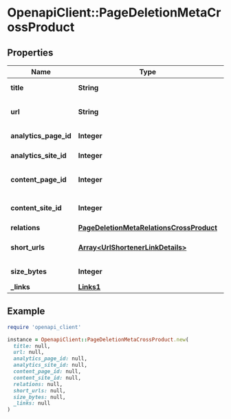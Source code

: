 # OpenapiClient::PageDeletionMetaCrossProduct

## Properties

| Name | Type | Description | Notes |
| ---- | ---- | ----------- | ----- |
| **title** | **String** | Title of the page | [optional] |
| **url** | **String** | URL for the live version of the page | [optional] |
| **analytics_page_id** | **Integer** | Page id for Analytics | [optional] |
| **analytics_site_id** | **Integer** | Site id for Analytics | [optional] |
| **content_page_id** | **Integer** | Page id for Quality Assurance | [optional] |
| **content_site_id** | **Integer** | Site id for Quality Assurance | [optional] |
| **relations** | [**PageDeletionMetaRelationsCrossProduct**](PageDeletionMetaRelationsCrossProduct.md) |  | [optional] |
| **short_urls** | [**Array&lt;UrlShortenerLinkDetails&gt;**](UrlShortenerLinkDetails.md) | The short URLs for the page. | [optional] |
| **size_bytes** | **Integer** | Size in bytes | [optional] |
| **_links** | [**Links1**](Links1.md) |  | [optional] |

## Example

```ruby
require 'openapi_client'

instance = OpenapiClient::PageDeletionMetaCrossProduct.new(
  title: null,
  url: null,
  analytics_page_id: null,
  analytics_site_id: null,
  content_page_id: null,
  content_site_id: null,
  relations: null,
  short_urls: null,
  size_bytes: null,
  _links: null
)
```

